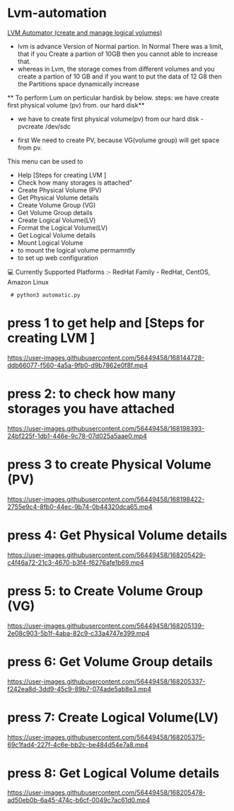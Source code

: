 # Lvm-automation
[LVM Automator (create and manage logical volumes)](https://www.linkedin.com/posts/parthanaboina-praveen_iiecbylw-vimaldaga-righteducation-activity-6836402090080911360-hw9M?utm_source=linkedin_share&utm_medium=member_desktop_web
) 


- lvm is advance Version of Normal partion. In Normal There was a limit, that if you Create a partion of 10GB then you cannot able to increase that. 
- whereas in Lvm, the storage comes from different volumes and you create a partion of 10 GB and if you want to put the data of 12 G8 then the Partitions  space dynamically increase

** To perform Lum on perticular hardisk by below. steps: we have create first physical volume (pv) from. our hard disk**

- we have to create first physical volume(pv) from our hard disk
        - pvcreate /dev/sdc 

- first We need to create PV, because VG(volume group) will get space from pv.








This menu can be used to

   - Help [Steps for creating LVM ]
   - Check how many storages is attached"
   - Create Physical Volume (PV)
   - Get Physical Volume details
   - Create Volume Group (VG)
   - Get Volume Group details
   - Create Logical Volume(LV)
   - Format the Logical Volume(LV)
   - Get Logical Volume details
   - Mount Logical Volume
   - to mount the logical volume permamntly
   - to set up web configuration 
        
💻 Currently Supported Platforms :-
  RedHat Family -
    RedHat,
    CentOS,
    Amazon Linux
    
     # python3 automatic.py
    
# **press 1 to get help and  [Steps for creating LVM ]**

https://user-images.githubusercontent.com/56449458/168144728-ddb66077-f560-4a5a-9fb0-d9b7862e0f8f.mp4


#  **press 2:  **to check how many storages you have attached****

https://user-images.githubusercontent.com/56449458/168198393-24bf225f-1db1-446e-9c78-07d025a5aae0.mp4

#  **press 3 **to create Physical Volume (PV)****


https://user-images.githubusercontent.com/56449458/168198422-2755e9c4-8fb0-44ec-9b74-0b44320dca65.mp4


#  **press 4: Get Physical Volume details**

https://user-images.githubusercontent.com/56449458/168205429-c4f46a72-21c3-4670-b3f4-f6276afe1b69.mp4


#  **press 5: to Create Volume Group (VG)**


https://user-images.githubusercontent.com/56449458/168205139-2e08c903-5b1f-4aba-82c9-c33a4747e399.mp4


#  press 6: **Get Volume Group details**

https://user-images.githubusercontent.com/56449458/168205337-f242ea8d-3dd9-45c9-89b7-074ade5ab8e3.mp4


#  **press 7: Create Logical Volume(LV)**

https://user-images.githubusercontent.com/56449458/168205375-69c1fad4-227f-4c6e-bb2c-be484d54e7a8.mp4


#  **press 8:  Get Logical Volume details**

https://user-images.githubusercontent.com/56449458/168205478-ad50eb0b-6a45-474c-b6cf-0049c7ac61d0.mp4







